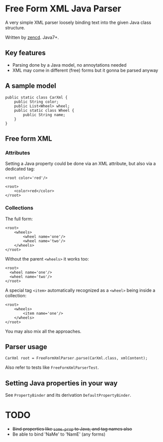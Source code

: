 # Free Form XML Java Parser

A very simple XML parser loosely binding text into the given Java class structure.

Written by [zencd](https://github.com/zencd). Java7+.

## Key features

- Parsing done by a Java model, no annoytations needed
- XML may come in different (free) forms but it gonna be parsed anyway

## A sample model

    public static class CarXml {
        public String color;
        public List<Wheel> wheel;
        public static class Wheel {
            public String name;
        }
    }

## Free form XML

### Attributes

Setting a Java property could be done via an XML attribute, but also via a dedicated tag:

    <root color='red'/>

    <root>
        <color>red</color>
    </root>

### Collections

The full form:

    <root>
        <wheels>
            <wheel name='one'/>
            <wheel name='two'/>
        </wheels>
    </root>

Without the parent `<wheels>` it works too:

    <root>
      <wheel name='one'/>
      <wheel name='two'/>
    </root>

A special tag `<item>` automatically recognized as a `<wheel>` being inside a collection:

    <root>
        <wheels>
            <item name='one'/>
        </wheels>
    </root>

You may also mix all the approaches.

## Parser usage

    CarXml root = FreeFormXmlParser.parse(CarXml.class, xmlContent);

Also refer to tests like `FreeFormXmlParserTest`. 

## Setting Java properties in your way

See `PropertyBinder` and its derivation `DefaultPropertyBinder`.

# TODO

- ~~Bind properties like `some-prop` to Java, and tag names also~~
- Be able to bind 'NaMe' to 'NamE' (any forms)
